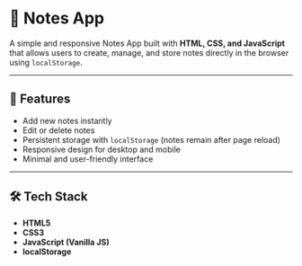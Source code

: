 # 📝 Notes App

A simple and responsive Notes App built with **HTML, CSS, and JavaScript** that allows users to create, manage, and store notes directly in the browser using `localStorage`.

---

## 🚀 Features
- Add new notes instantly
- Edit or delete notes
- Persistent storage with `localStorage` (notes remain after page reload)
- Responsive design for desktop and mobile
- Minimal and user-friendly interface

---

## 🛠️ Tech Stack
- **HTML5**
- **CSS3**
- **JavaScript (Vanilla JS)**
- **localStorage**

